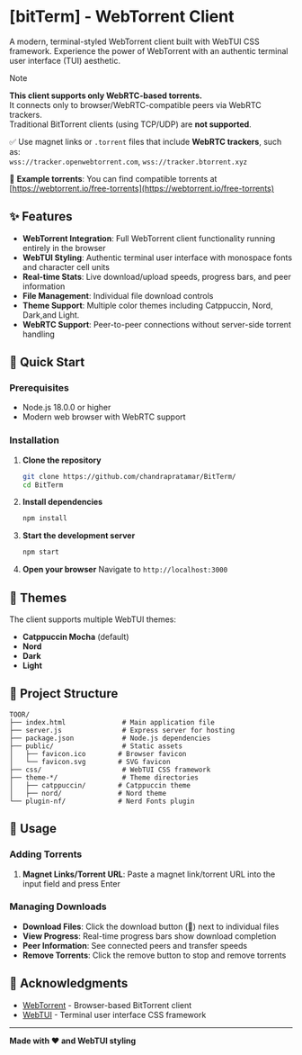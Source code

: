 # [bitTerm] - WebTorrent Client

A modern, terminal-styled WebTorrent client built with WebTUI CSS framework. Experience the power of WebTorrent with an authentic terminal user interface (TUI) aesthetic.

> [!NOTE]
> **This client supports only WebRTC-based torrents.**  
> It connects only to browser/WebRTC-compatible peers via WebRTC trackers.  
> Traditional BitTorrent clients (using TCP/UDP) are **not supported**.  
> 
> ✅ Use magnet links or `.torrent` files that include **WebRTC trackers**, such as:  
> `wss://tracker.openwebtorrent.com`, `wss://tracker.btorrent.xyz`
> 
> 🔗 **Example torrents**: You can find compatible torrents at  
> [https://webtorrent.io/free-torrents](https://webtorrent.io/free-torrents)


## ✨ Features

- **WebTorrent Integration**: Full WebTorrent client functionality running entirely in the browser
- **WebTUI Styling**: Authentic terminal user interface with monospace fonts and character cell units
- **Real-time Stats**: Live download/upload speeds, progress bars, and peer information
- **File Management**: Individual file download controls 
- **Theme Support**: Multiple color themes including Catppuccin, Nord, Dark,and Light.
- **WebRTC Support**: Peer-to-peer connections without server-side torrent handling

## 🚀 Quick Start

### Prerequisites

- Node.js 18.0.0 or higher
- Modern web browser with WebRTC support

### Installation

1. **Clone the repository**
   ```bash
   git clone https://github.com/chandrapratamar/BitTerm/
   cd BitTerm
   ```

2. **Install dependencies**
   ```bash
   npm install
   ```

3. **Start the development server**
   ```bash
   npm start
   ```

4. **Open your browser**
   Navigate to `http://localhost:3000`

## 🎨 Themes

The client supports multiple WebTUI themes:

- **Catppuccin Mocha** (default)
- **Nord** 
- **Dark** 
- **Light**


## 📁 Project Structure

```
TOOR/
├── index.html              # Main application file
├── server.js               # Express server for hosting
├── package.json            # Node.js dependencies
├── public/                 # Static assets
│   ├── favicon.ico        # Browser favicon
│   └── favicon.svg        # SVG favicon
├── css/                    # WebTUI CSS framework
├── theme-*/                # Theme directories
│   ├── catppuccin/        # Catppuccin theme
│   ├── nord/              # Nord theme
└── plugin-nf/             # Nerd Fonts plugin
```

## 🔧 Usage

### Adding Torrents

1. **Magnet Links/Torrent URL**: Paste a magnet link/torrent URL into the input field and press Enter

### Managing Downloads

- **Download Files**: Click the download button (💾) next to individual files
- **View Progress**: Real-time progress bars show download completion
- **Peer Information**: See connected peers and transfer speeds
- **Remove Torrents**: Click the remove button to stop and remove torrents


## 🙏 Acknowledgments

- [WebTorrent](https://webtorrent.io/) - Browser-based BitTorrent client
- [WebTUI](https://webtui.ironclad.sh/) - Terminal user interface CSS framework

---

**Made with ❤️ and WebTUI styling** 
